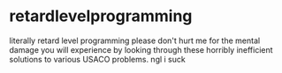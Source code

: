 # retardlevelprogramming
literally retard level programming
please don't hurt me for the mental damage you will experience by looking through these horribly inefficient solutions to various USACO problems.
ngl i suck
